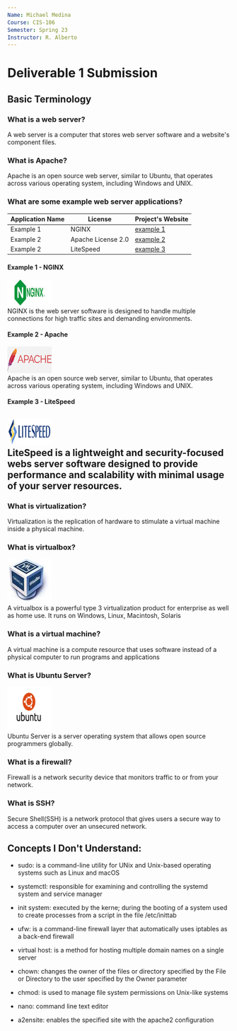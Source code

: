 ```yaml
---
Name: Michael Medina
Course: CIS-106
Semester: Spring 23
Instructor: R. Alberto
---
```


# Deliverable 1 Submission

## Basic Terminology

### What is a web server?
A web server is a computer that stores web server software and a website's component files.

### What is Apache?
Apache is an open source web server, similar to Ubuntu, that operates across various operating system, including Windows and UNIX.

### What are some example web server applications?

| Application Name | License            | Project's Website                           |
| ---------------- | ------------------ | ------------------------------------------- |
| Example 1        | NGINX              | [example 1](https://www.nginx.com/)         |
| Example 2        | Apache License 2.0 | [example 2](https://www.apache.org/)        |
| Example 2        | LiteSpeed          | [example 3](https://www.litespeedtech.com/) |

#### Example 1 - NGINX
![logo example 1](nginx.jpeg
)<br>
NGINX is the web server software is designed to handle multiple connections for high traffic sites and demanding environments.

#### Example 2 - Apache
![logo example 2](apache.png)<br>
Apache is an open source web server, similar to Ubuntu, that operates across various operating system, including Windows and UNIX.

#### Example 3 - LiteSpeed
![logo example 2](litespeed.png)<br>
LiteSpeed is a lightweight and security-focused webs server software designed to provide performance and scalability with minimal usage of your server resources.
---
### What is virtualization?
Virtualization is the replication of hardware to stimulate a virtual machine inside a physical machine.

### What is virtualbox?
![logo virtualbox](Virtualbox.logo.jpeg)<br>
A virtualbox is a powerful type 3 virtualization product for enterprise as well as home use. It runs on Windows, Linux, Macintosh, Solaris

### What is a virtual machine?
A virtual machine is a compute resource that uses software instead of a physical computer to run programs and applications

### What is Ubuntu Server?
![ubuntu logo](ubuntu.png)<br>
Ubuntu Server  is a server operating system that allows open source programmers globally.

### What is a firewall?
Firewall is a network security device that monitors traffic to or from your network.

### What is SSH?
Secure Shell(SSH) is a network protocol that gives users a secure way to access a computer over an unsecured network. 


## Concepts I Don't Understand:

* sudo: is a command-line utility for UNix and Unix-based operating systems such as Linux and macOS
  
* systemctl: responsible for examining and controlling the systemd system and service manager
  
* init system:  executed by the kerne; during the booting of a system used to create processes from a script in the file /etc/inittab


* ufw: is a command-line firewall layer that automatically uses iptables as a back-end firewall
  
* virtual host: is a method for hosting multiple domain names on a single server
  
* chown: changes the owner of the files or directory specified by the File or Directory to the user specified by the Owner parameter

* chmod: is used to manage file system permissions on Unix-like systems
  
* nano: command line text editor
  
* a2ensite: enables the specified site with the apache2 configuration 
  
  
